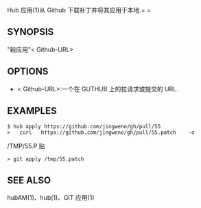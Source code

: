 Hub 应用(1)从 Github 下载补丁并将其应用于本地.= =

## SYNOPSIS

"毂应用"\< Github-URL>

## OPTIONS

- \< Github-URL>:一个在 GUTHUB 上的拉请求或提交的 URL.

## EXAMPLES

```
$ hub apply https://github.com/jingweno/gh/pull/55
>	curl   https://github.com/jingweno/gh/pull/55.patch    ‐o
```

/TMP/55.P 贴

```
> git apply /tmp/55.patch
```

## SEE ALSO

hubAM(1)、hub(1)、GIT 应用(1)
